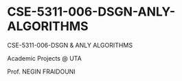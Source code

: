 # CSE-5311-006-DSGN-ANLY-ALGORITHMS
CSE-5311-006-DSGN &amp; ANLY ALGORITHMS

Academic Projects @ UTA

Prof. NEGIN FRAIDOUNI
